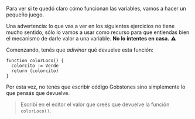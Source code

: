 Para ver si te quedó claro cómo funcionan las variables, vamos a hacer un pequeño juego.

Una advertencia: lo que vas a ver en los siguientes ejercicios no tiene mucho sentido, sólo lo vamos a usar como recurso para que entiendas bien el mecanismo de darle valor a una variable. **No lo intentes en casa.** :warning:

Comenzando, tenés que _adivinar_ qué devuelve esta función:

```puppet
function colorLoco() {
  colorcito := Verde
  return (colorcito)
}
```

Por esta vez, no tenés que escribir código Gobstones sino simplemente lo que pensás que devuelve.

> Escribí en el editor el valor que creés que devuelve la función `colorLoco()`.